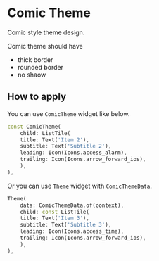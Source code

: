 # Comic Theme

Comic style theme design.

Comic theme should have

- thick border
- rounded border
- no shaow

## How to apply

You can use `ComicTheme` widget like below.

```dart
const ComicTheme(
    child: ListTile(
    title: Text('Item 2'),
    subtitle: Text('Subtitle 2'),
    leading: Icon(Icons.access_alarm),
    trailing: Icon(Icons.arrow_forward_ios),
    ),
),
```

Or you can use `Theme` widget with `ComicThemeData`.

```dart
Theme(
    data: ComicThemeData.of(context),
    child: const ListTile(
    title: Text('Item 3'),
    subtitle: Text('Subtitle 3'),
    leading: Icon(Icons.access_time),
    trailing: Icon(Icons.arrow_forward_ios),
    ),
),
```
